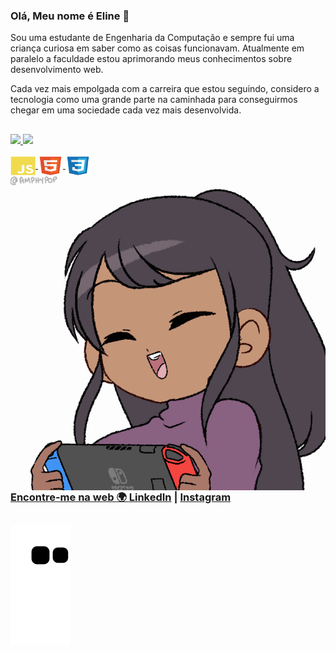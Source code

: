 ### Olá, Meu nome é Eline 👋 

Sou uma estudante de Engenharia da Computação e sempre fui uma criança curiosa em saber como as coisas funcionavam. Atualmente em paralelo a faculdade estou aprimorando meus conhecimentos sobre desenvolvimento web.

Cada vez mais empolgada com a carreira que estou seguindo, considero a tecnologia como uma grande parte na caminhada para conseguirmos chegar em uma sociedade cada vez mais desenvolvida.

##

<a href="https://beacons.ai/elinefarias">
  <img height="180em" src="https://github-readme-stats.vercel.app/api?username=elinefarias&show_icons=true&theme=outrun&include_all_commits=true&count_private=true"/>
  <img height="180em" src="https://github-readme-stats.vercel.app/api/top-langs/?username=elinefarias&layout=compact&langs_count=7&theme=outrun"/>
</div>

<div style="display: inline_block"><br>
  <img align="center" alt="eline-Js" height="30" width="40" src="https://raw.githubusercontent.com/devicons/devicon/master/icons/javascript/javascript-plain.svg">
  <img align="center" alt="eline-HTML" height="30" width="40" src="https://raw.githubusercontent.com/devicons/devicon/master/icons/html5/html5-original.svg">
  <img align="center" alt="eline-CSS" height="30" width="40" src="https://raw.githubusercontent.com/devicons/devicon/master/icons/css3/css3-original.svg">
  <img align="right" alt="eline-gif" src="img/gituser.gif">
</div>

##
### Encontre-me na web :earth_africa: <a href="https://www.linkedin.com/in/eline-farias/" target="_blank">LinkedIn</a> |  <a href="https://www.instagram.com/farias_eline/" target="_blank">Instagram</a>
##

![Snake animation](https://github.com/rafaballerini/rafaballerini/blob/output/github-contribution-grid-snake.svg)
<!-- Emojis utilizados https://www.webfx.com/tools/emoji-cheat-sheet/-->
